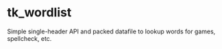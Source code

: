 # tk_wordlist
Simple single-header API and packed datafile to lookup words for games, spellcheck, etc.
